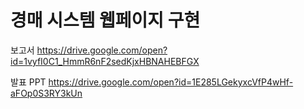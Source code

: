 # 경매 시스템 웹페이지 구현


보고서
<https://drive.google.com/open?id=1vyfI0C1_HmmR6nF2sedKjxHBNAHEBFGX>

발표 PPT
<https://drive.google.com/open?id=1E285LGekyxcVfP4wHf-aFOp0S3RY3kUn>


